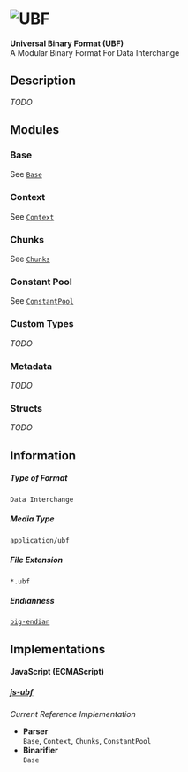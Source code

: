 # ![UBF][ubf-img]

[ubf-img]: http://static.ubfspec.org/img/ubf.svg

**Universal Binary Format (UBF)**  
A Modular Binary Format For Data Interchange

## Description
_TODO_

## Modules

### Base
See [`Base`](./modules/Base.md)

### Context
See [`Context`](./modules/Context.md)

### Chunks
See [`Chunks`](./modules/Chunks.md)

### Constant Pool
See [`ConstantPool`](./modules/ConstantPool.md)

### Custom Types
_TODO_

### Metadata
_TODO_

### Structs
_TODO_

## Information

##### Type of Format
`Data Interchange`

##### Media Type
`application/ubf`

##### File Extension
`*.ubf`

##### Endianness
[`big-endian`](https://en.wikipedia.org/wiki/Endianness#Big-endian)

## Implementations

#### JavaScript (ECMAScript)

##### [js-ubf](https://github.com/ubfg/js-ubf)
_Current Reference Implementation_

- **Parser**  
  `Base`, `Context`, `Chunks`, `ConstantPool`
- **Binarifier**  
  `Base`
